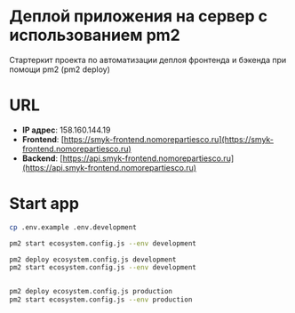 # Деплой приложения на сервер с использованием pm2

Стартеркит проекта по автоматизации деплоя фронтенда и бэкенда при помощи pm2 (pm2 deploy)

# URL
- **IP адрес**: 158.160.144.19
- **Frontend**: [https://smyk-frontend.nomorepartiesco.ru](https://smyk-frontend.nomorepartiesco.ru)
- **Backend**: [https://api.smyk-frontend.nomorepartiesco.ru](https://api.smyk-frontend.nomorepartiesco.ru)

# Start app
```bash 
cp .env.example .env.development

pm2 start ecosystem.config.js --env development

pm2 deploy ecosystem.config.js development
pm2 start ecosystem.config.js --env development


pm2 deploy ecosystem.config.js production
pm2 start ecosystem.config.js --env production
```
